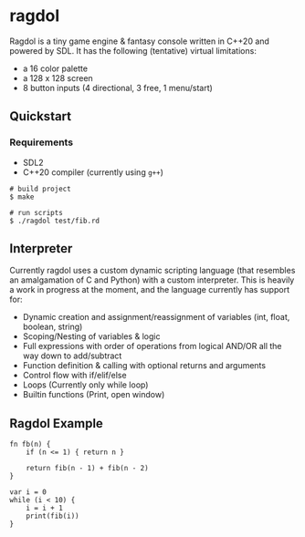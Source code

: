 # ragdol
Ragdol is a tiny game engine & fantasy console written in C++20 and powered by SDL. It has the following (tentative) virtual limitations:
- a 16 color palette
- a 128 x 128 screen
- 8 button inputs (4 directional, 3 free, 1 menu/start)

## Quickstart
### Requirements
- SDL2
- C++20 compiler (currently using `g++`)

```
# build project
$ make

# run scripts
$ ./ragdol test/fib.rd
```

## Interpreter
Currently ragdol uses a custom dynamic scripting language (that resembles an amalgamation of C and Python) with a custom interpreter. This is heavily a work in progress at the moment, and the language currently has support for:
- Dynamic creation and assignment/reassignment of variables (int, float, boolean, string)
- Scoping/Nesting of variables & logic
- Full expressions with order of operations from logical AND/OR all the way down to add/subtract
- Function definition & calling with optional returns and arguments
- Control flow with if/elif/else
- Loops (Currently only while loop)
- Builtin functions (Print, open window)

## Ragdol Example
```
fn fb(n) {
    if (n <= 1) { return n }

    return fib(n - 1) + fib(n - 2)
}

var i = 0
while (i < 10) {
    i = i + 1
    print(fib(i))
}
```
